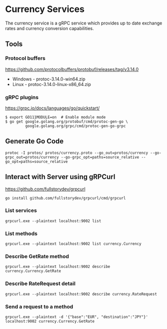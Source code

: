 # Currency Services

The currency service is a gRPC service which provides up to date exchange rates and currency conversion capabilities.

## Tools

### Protocol buffers

https://github.com/protocolbuffers/protobuf/releases/tag/v3.14.0 

- Windows - protoc-3.14.0-win64.zip
- Linux - protoc-3.14.0-linux-x86_64.zip

### gRPC plugins

https://grpc.io/docs/languages/go/quickstart/

```
$ export GO111MODULE=on  # Enable module mode
$ go get google.golang.org/protobuf/cmd/protoc-gen-go \
         google.golang.org/grpc/cmd/protoc-gen-go-grpc
```

## Generate Go Code

```
protoc -I protos/ protos/currency.proto --go_out=protos/currency --go-grpc_out=protos/currency --go-grpc_opt=paths=source_relative --go_opt=paths=source_relative
```

## Interact with Server using gRPCurl

https://github.com/fullstorydev/grpcurl

```
go install github.com/fullstorydev/grpcurl/cmd/grpcurl
```

### List services

```
grpcurl.exe --plaintext localhost:9002 list
```

### List methods

```
grpcurl.exe --plaintext localhost:9002 list currency.Currency
```

### Describe GetRate method

```
grpcurl.exe --plaintext localhost:9002 describe currency.Currency.GetRate
```
### Describe RateRequest detail

```
grpcurl.exe --plaintext localhost:9002 describe currency.RateRequest
```

### Send a request to a method

```
grpcurl.exe --plaintext -d '{"base":"EUR", "destination":"JPY"}' localhost:9002 currency.Currency.GetRate
```